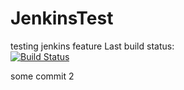 # JenkinsTest
testing jenkins feature
Last build status:  
[![Build Status](http://ec2-54-183-226-188.us-west-1.compute.amazonaws.com:8080/buildStatus/icon?job=Titan)](http://ec2-54-183-226-188.us-west-1.compute.amazonaws.com:8080/job/Titan/)

some commit 2
